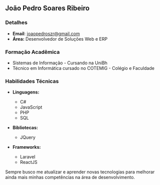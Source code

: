 ## João Pedro Soares Ribeiro

### Detalhes

- **Email**: [joaopedroszr@gmail.com](mailto:joaopedroszr@gmail.com)
- **Área:** Desenvolvedor de Soluções Web e ERP

### Formação Acadêmica

- Sistemas de Informação - Cursando na UniBh
- Técnico em Informática cursado no COTEMIG - Colégio e Faculdade

### Habilidades Técnicas

- **Linguagens:**
  - C#
  - JavaScript
  - PHP
  - SQL

- **Bibliotecas:**
  - JQuery

- **Frameworks:**
  - Laravel
  - ReactJS

Sempre busco me atualizar e aprender novas tecnologias para melhorar ainda mais minhas competências na área de desenvolvimento.
